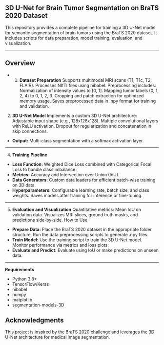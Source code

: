 ## 3D U-Net for Brain Tumor Segmentation on BraTS 2020 Dataset
This repository provides a complete pipeline for training a 3D U-Net model for semantic segmentation of brain tumors using the BraTS 2020 dataset. It includes scripts for data preparation, model training, evaluation, and visualization.

---
## Overview
- 1. **Dataset Preparation**
Supports multimodal MRI scans (T1, T1c, T2, FLAIR).
Processes NIfTI files using nibabel.
Preprocessing includes:
Normalization of intensity values to [0, 1].
Mapping tumor labels (0, 1, 2, 4) to 0, 1, 2, 3.
Cropping and patch extraction for optimized memory usage.
Saves preprocessed data in .npy format for training and validation.
2. **3D U-Net Model**
Implements a custom 3D U-Net architecture:
Adjustable input shape (e.g., 128x128x128).
Multiple convolutional layers with ReLU activation.
Dropout for regularization and concatenation in skip connections.
- **Output:** Multi-class segmentation with a softmax activation layer.
---

4. **Training Pipeline**
- **Loss Function:**
Weighted Dice Loss combined with Categorical Focal Loss to handle class imbalance.
- **Metrics:**
Accuracy and Intersection over Union (IoU).
- **Data Generators:**
Custom data loaders for efficient batch-wise training on 3D data.
- **Hyperparameters:**
Configurable learning rate, batch size, and class weights.
Saves models after training for inference or fine-tuning.

---

5. **Evaluation and Visualization**
Quantitative metrics: Mean IoU on validation data.
Visualizes MRI slices, ground truth masks, and predictions side-by-side.
How to Use
- **Prepare Data:**
Place the BraTS 2020 dataset in the appropriate folder structure.
Run the data preprocessing scripts to generate .npy files.
- **Train Model:**
Use the training script to train the 3D U-Net model.
Monitor performance via metrics and loss plots.
- **Evaluate and Predict:**
Evaluate using IoU or make predictions on unseen data.

---

**Requirements**
- Python 3.8+
- TensorFlow/Keras
- nibabel
- numpy
- matplotlib
- segmentation-models-3D
## Acknowledgments
This project is inspired by the BraTS 2020 challenge and leverages the 3D U-Net architecture for medical image segmentation.
